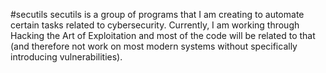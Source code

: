 #secutils
secutils is a group of programs that I am creating to automate certain tasks related to cybersecurity. 
Currently, I am working through Hacking the Art of Exploitation and most of the code will be related to that (and therefore not work on most modern systems without specifically introducing vulnerabilities).
